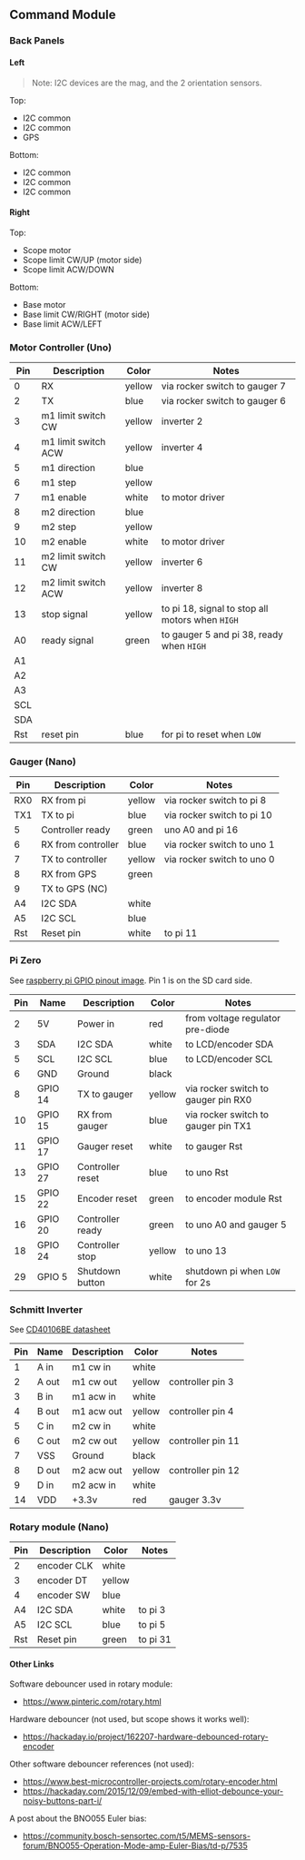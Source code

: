 

## Command Module

### Back Panels


#### Left

> Note: I2C devices are the mag, and the 2 orientation sensors.

Top:

- I2C common
- I2C common
- GPS

Bottom:

- I2C common
- I2C common
- I2C common

#### Right

Top:

- Scope motor
- Scope limit CW/UP (motor side)
- Scope limit ACW/DOWN

Bottom:

- Base motor
- Base limit CW/RIGHT (motor side)
- Base limit ACW/LEFT


### Motor Controller (Uno)

| Pin | Description                 | Color  | Notes
|-----|-----------------------------|--------|------------------
|   0 | RX                          | yellow | via rocker switch to gauger 7
|   2 | TX                          | blue   | via rocker switch to gauger 6
|   3 | m1 limit switch CW          | yellow | inverter 2
|   4 | m1 limit switch ACW         | yellow | inverter 4
|   5 | m1 direction                | blue   |
|   6 | m1 step                     | yellow |
|   7 | m1 enable                   | white  | to motor driver
|   8 | m2 direction                | blue   |
|   9 | m2 step                     | yellow |
|  10 | m2 enable                   | white  | to motor driver
|  11 | m2 limit switch CW          | yellow | inverter 6
|  12 | m2 limit switch ACW         | yellow | inverter 8
|  13 | stop signal                 | yellow | to pi 18, signal to stop all motors when `HIGH`
|  A0 | ready signal                | green  | to gauger 5 and pi 38, ready when `HIGH`
|  A1 |                             |        | 
|  A2 |                             |        |
|  A3 |                             |        |
| SCL |                             |        |
| SDA |                             |        |
| Rst | reset pin                   | blue   | for pi to reset when `LOW`

###  Gauger (Nano)

| Pin | Description                 | Color  | Notes
|-----|-----------------------------|--------|------------------
| RX0 | RX from pi                  | yellow | via rocker switch to pi 8
| TX1 | TX to pi                    | blue   | via rocker switch to pi 10
|   5 | Controller ready            | green  | uno A0 and pi 16
|   6 | RX from controller          | blue   | via rocker switch to uno 1
|   7 | TX to controller            | yellow | via rocker switch to uno 0
|   8 | RX from GPS                 | green  |
|   9 | TX to GPS (NC)              |        |
|  A4 | I2C SDA                     | white  |
|  A5 | I2C SCL                     | blue   |
| Rst | Reset pin                   | white  | to pi 11

### Pi Zero

See [raspberry pi GPIO pinout image][gpio]. Pin 1 is on the SD card side.

| Pin  | Name    | Description         | Color  | Notes
|------|---------|---------------------|--------|--------
|   2  | 5V      | Power in            | red    | from voltage regulator pre-diode
|   3  | SDA     | I2C SDA             | white  | to LCD/encoder SDA
|   5  | SCL     | I2C SCL             | blue   | to LCD/encoder SCL
|   6  | GND     | Ground              | black  |
|   8  | GPIO 14 | TX to gauger        | yellow | via rocker switch to gauger pin RX0
|  10  | GPIO 15 | RX from gauger      | blue   | via rocker switch to gauger pin TX1
|  11  | GPIO 17 | Gauger reset        | white  | to gauger Rst
|  13  | GPIO 27 | Controller reset    | blue   | to uno Rst
|  15  | GPIO 22 | Encoder reset       | green  | to encoder module Rst
|  16  | GPIO 20 | Controller ready    | green  | to uno A0 and gauger 5
|  18  | GPIO 24 | Controller stop     | yellow | to uno 13
|  29  | GPIO  5 | Shutdown button     | white  | shutdown pi when `LOW` for 2s

### Schmitt Inverter

See [CD40106BE datasheet][schmitt]

| Pin | Name  | Description          | Color  | Notes
|-----|-------|----------------------|--------|--------------------
|   1 | A in  | m1 cw in             | white  |
|   2 | A out | m1 cw out            | yellow | controller pin 3
|   3 | B in  | m1 acw in            | white  |
|   4 | B out | m1 acw out           | yellow | controller pin 4
|   5 | C in  | m2 cw in             | white  |
|   6 | C out | m2 cw out            | yellow | controller pin 11
|   7 | VSS   | Ground               | black  |
|   8 | D out | m2 acw out           | yellow | controller pin 12
|   9 | D in  | m2 acw in            | white  |
|  14 | VDD   | +3.3v                | red    | gauger 3.3v


### Rotary module (Nano)

| Pin | Description                 | Color  | Notes
|-----|-----------------------------|--------|------------------
|   2 | encoder CLK                 | white  |
|   3 | encoder DT                  | yellow |
|   4 | encoder SW                  | blue   |
|  A4 | I2C SDA                     | white  | to pi 3
|  A5 | I2C SCL                     | blue   | to pi 5
| Rst | Reset pin                   | green  | to pi 31

#### Other Links

Software debouncer used in rotary module:
- https://www.pinteric.com/rotary.html

Hardware debouncer (not used, but scope shows it works well):
- https://hackaday.io/project/162207-hardware-debounced-rotary-encoder

Other software debouncer references (not used):
- https://www.best-microcontroller-projects.com/rotary-encoder.html
- https://hackaday.com/2015/12/09/embed-with-elliot-debounce-your-noisy-buttons-part-i/

A post about the BNO055 Euler bias:
- https://community.bosch-sensortec.com/t5/MEMS-sensors-forum/BNO055-Operation-Mode-amp-Euler-Bias/td-p/7535

[gpio]: https://elinux.org/images/5/5c/Pi-GPIO-header.png
[schmitt]: https://www.ti.com/lit/ds/symlink/cd40106b.pdf?ts=1619275906436